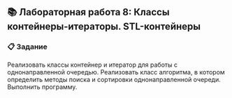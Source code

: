 ## 📚 Лабораторная работа 8: Классы контейнеры-итераторы. STL-контейнеры

### 📋 Задание

Реализовать классы контейнер и итератор для работы с однонаправленной  очередью. Реализовать класс алгоритма, в котором определить методы  поиска и сортировки однонаправленной очереди. Выполнить программу.
